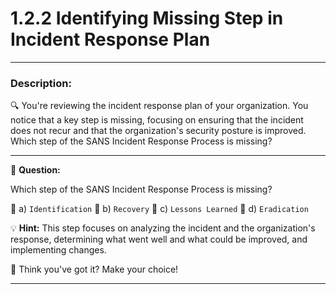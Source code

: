 
# **1.2.2 Identifying Missing Step in Incident Response Plan**

---

### **Description:**

🔍 You're reviewing the incident response plan of your organization. You notice that a key step is missing, focusing on ensuring that the incident does not recur and that the organization's security posture is improved. Which step of the SANS Incident Response Process is missing?

---

🤔 **Question:**

Which step of the SANS Incident Response Process is missing?

🔘 a) ```Identification``` 🔘 b) ```Recovery``` 🔘 c) ```Lessons Learned``` 🔘 d) ```Eradication```

💡 **Hint:** This step focuses on analyzing the incident and the organization's response, determining what went well and what could be improved, and implementing changes.

🚀 Think you've got it? Make your choice!

---


